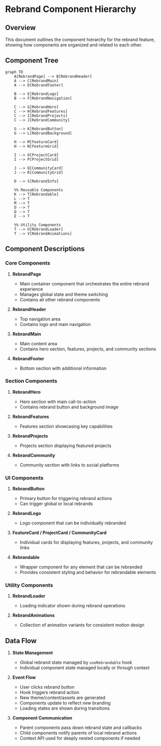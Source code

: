 # Rebrand Component Hierarchy

## Overview
This document outlines the component hierarchy for the rebrand feature, showing how components are organized and related to each other.

## Component Tree

```mermaid
graph TD
    A[RebrandPage] --> B[RebrandHeader]
    A --> C[RebrandMain]
    A --> D[RebrandFooter]
    
    B --> E[RebrandLogo]
    B --> F[RebrandNavigation]
    
    C --> G[RebrandHero]
    C --> H[RebrandFeatures]
    C --> I[RebrandProjects]
    C --> J[RebrandCommunity]
    
    G --> K[RebrandButton]
    G --> L[RebrandBackground]
    
    H --> M[FeatureCard]
    H --> N[FeatureGrid]
    
    I --> O[ProjectCard]
    I --> P[ProjectGrid]
    
    J --> Q[CommunityCard]
    J --> R[CommunityGrid]
    
    D --> S[RebrandInfo]
    
    %% Reusable Components
    K --> T[Rebrandable]
    L --> T
    M --> T
    O --> T
    Q --> T
    E --> T
    
    %% Utility Components
    T --> U[RebrandLoader]
    T --> V[RebrandAnimations]
```

## Component Descriptions

### Core Components

1. **RebrandPage**
   - Main container component that orchestrates the entire rebrand experience
   - Manages global state and theme switching
   - Contains all other rebrand components

2. **RebrandHeader**
   - Top navigation area
   - Contains logo and main navigation

3. **RebrandMain**
   - Main content area
   - Contains hero section, features, projects, and community sections

4. **RebrandFooter**
   - Bottom section with additional information

### Section Components

1. **RebrandHero**
   - Hero section with main call-to-action
   - Contains rebrand button and background image

2. **RebrandFeatures**
   - Features section showcasing key capabilities

3. **RebrandProjects**
   - Projects section displaying featured projects

4. **RebrandCommunity**
   - Community section with links to social platforms

### UI Components

1. **RebrandButton**
   - Primary button for triggering rebrand actions
   - Can trigger global or local rebrands

2. **RebrandLogo**
   - Logo component that can be individually rebranded

3. **FeatureCard / ProjectCard / CommunityCard**
   - Individual cards for displaying features, projects, and community links

4. **Rebrandable**
   - Wrapper component for any element that can be rebranded
   - Provides consistent styling and behavior for rebrandable elements

### Utility Components

1. **RebrandLoader**
   - Loading indicator shown during rebrand operations

2. **RebrandAnimations**
   - Collection of animation variants for consistent motion design

## Data Flow

1. **State Management**
   - Global rebrand state managed by `useRebrandable` hook
   - Individual component state managed locally or through context

2. **Event Flow**
   - User clicks rebrand button
   - Hook triggers rebrand action
   - New theme/content/assets are generated
   - Components update to reflect new branding
   - Loading states are shown during transitions

3. **Component Communication**
   - Parent components pass down rebrand state and callbacks
   - Child components notify parents of local rebrand actions
   - Context API used for deeply nested components if needed